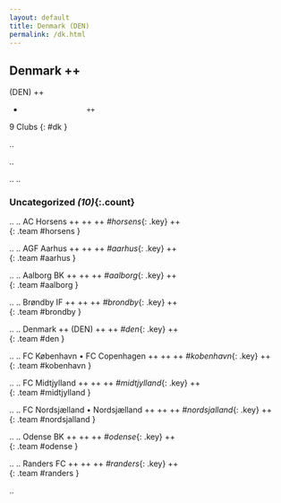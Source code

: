 ```yaml
---
layout: default
title: Denmark (DEN)
permalink: /dk.html
---
```



## Denmark   ++
(DEN)  ++
-                     ++
9 Clubs
{: #dk }


.. 




.. 




.. 
.. 


### Uncategorized _(10)_{:.count}


..
..
AC Horsens  ++
 ++
 ++
_#horsens_{: .key} ++
<br>
{: .team #horsens }

..
..
AGF Aarhus  ++
 ++
 ++
_#aarhus_{: .key} ++
<br>
{: .team #aarhus }

..
..
Aalborg BK  ++
 ++
 ++
_#aalborg_{: .key} ++
<br>
{: .team #aalborg }

..
..
Brøndby IF  ++
 ++
 ++
_#brondby_{: .key} ++
<br>
{: .team #brondby }

..
..
Denmark  ++
 (DEN) ++
 ++
_#den_{: .key} ++
<br>
{: .team #den }

..
..
FC København • FC Copenhagen  ++
 ++
 ++
_#kobenhavn_{: .key} ++
<br>
{: .team #kobenhavn }

..
..
FC Midtjylland  ++
 ++
 ++
_#midtjylland_{: .key} ++
<br>
{: .team #midtjylland }

..
..
FC Nordsjælland • Nordsjælland  ++
 ++
 ++
_#nordsjalland_{: .key} ++
<br>
{: .team #nordsjalland }

..
..
Odense BK  ++
 ++
 ++
_#odense_{: .key} ++
<br>
{: .team #odense }

..
..
Randers FC  ++
 ++
 ++
_#randers_{: .key} ++
<br>
{: .team #randers }




.. 
 
